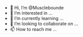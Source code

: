 - 👋 Hi, I’m @Musclebounde
- 👀 I’m interested in ...
- 🌱 I’m currently learning ...
- 💞️ I’m looking to collaborate on ...
- 📫 How to reach me ...

<!---
Musclebounde/Musclebounde is a ✨ special ✨ repository because its `README.md` (this file) appears on your GitHub profile.
You can click the Preview link to take a look at your changes.
--->
